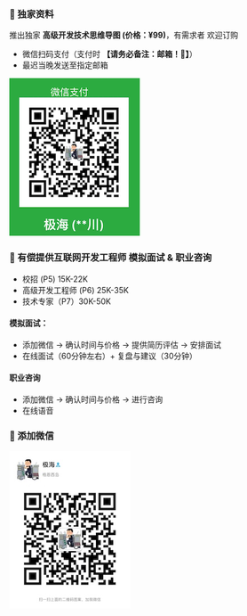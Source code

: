 ### ️🌟 独家资料
推出独家 **高级开发技术思维导图 (价格：¥99)**，有需求者 欢迎订购
- 微信扫码支付（支付时 **【请务必备注：邮箱！📮】**） 
- 最迟当晚发送至指定邮箱

![Pay](img/PaymentCode.jpeg)

###  🌟 有偿提供互联网开发工程师 模拟面试 & 职业咨询
- 校招 (P5)  15K-22K <br>
- 高级开发工程师 (P6) 25K-35K <br>
- 技术专家（P7）30K-50K <br>

#### 模拟面试：
- 添加微信 -> 确认时间与价格 -> 提供简历评估 -> 安排面试
- 在线面试（60分钟左右）+ 复盘与建议（30分钟）

#### 职业咨询
- 添加微信 -> 确认时间与价格 -> 进行咨询
- 在线语音


### 🌟 添加微信
![weChat](img/weChat.jpeg)
